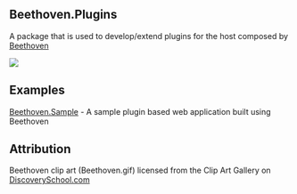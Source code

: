 ## Beethoven.Plugins
A package that is used to develop/extend plugins for the host composed by [Beethoven](https://github.com/spartanbeg/Beethoven)

[<img src="https://img.shields.io/nuget/v/Beethoven.Plugins.svg">](https://www.nuget.org/packages/Beethoven.Plugins)

## Examples
[Beethoven.Sample](https://github.com/spartanbeg/Beethoven.Sample) - A sample plugin based web application built using Beethoven

## Attribution
Beethoven  clip art (Beethoven.gif) licensed from the Clip Art Gallery on [DiscoverySchool.com](DiscoverySchool.com)
